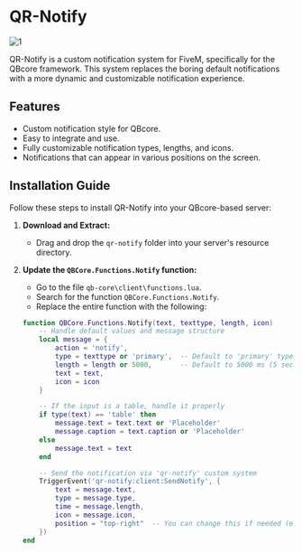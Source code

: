 # QR-Notify


![1](https://i.ibb.co/LX3fwPsJ/sd23.png)



QR-Notify is a custom notification system for FiveM, specifically for the QBcore framework. This system replaces the boring default notifications with a more dynamic and customizable notification experience.

## Features
- Custom notification style for QBcore.
- Easy to integrate and use.
- Fully customizable notification types, lengths, and icons.
- Notifications that can appear in various positions on the screen.

## Installation Guide

Follow these steps to install QR-Notify into your QBcore-based server:

1. **Download and Extract:**
   - Drag and drop the `qr-notify` folder into your server's resource directory.

2. **Update the `QBCore.Functions.Notify` function:**
   - Go to the file `qb-core\client\functions.lua`.
   - Search for the function `QBCore.Functions.Notify`.
   - Replace the entire function with the following:

   ```lua
   function QBCore.Functions.Notify(text, texttype, length, icon)
       -- Handle default values and message structure
       local message = {
           action = 'notify',
           type = texttype or 'primary',  -- Default to 'primary' type
           length = length or 5000,       -- Default to 5000 ms (5 seconds)
           text = text,
           icon = icon
       }

       -- If the input is a table, handle it properly
       if type(text) == 'table' then
           message.text = text.text or 'Placeholder'
           message.caption = text.caption or 'Placeholder'
       else
           message.text = text
       end

       -- Send the notification via 'qr-notify' custom system
       TriggerEvent('qr-notify:client:SendNotify', {
           text = message.text,
           type = message.type,
           time = message.length,
           icon = message.icon,
           position = "top-right"  -- You can change this if needed (e.g., top-left, bottom-right)
       })
   end
